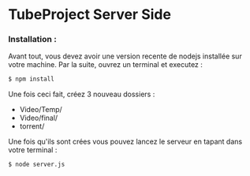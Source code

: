 # TubeProject Server Side

### Installation :

Avant tout, vous devez avoir une version recente de nodejs installée sur votre machine.
Par la suite, ouvrez un terminal et executez :
```sh
$ npm install
```
Une fois ceci fait, créez 3 nouveau dossiers :
* Video/Temp/
* Video/final/
* torrent/ 

Une fois qu'ils sont crées vous pouvez lancez le serveur en tapant dans votre terminal :
```sh
$ node server.js
```

